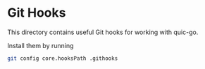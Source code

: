 # Git Hooks

This directory contains useful Git hooks for working with quic-go.

Install them by running
```bash
git config core.hooksPath .githooks
```
